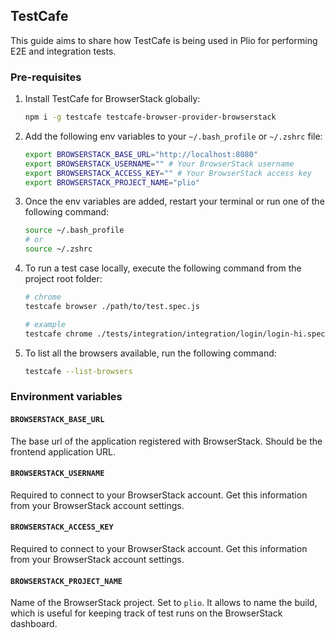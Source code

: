 ## TestCafe
This guide aims to share how TestCafe is being used in Plio for performing E2E and integration tests.

### Pre-requisites
1. Install TestCafe for BrowserStack globally:
    ```sh
    npm i -g testcafe testcafe-browser-provider-browserstack
    ```

2. Add the following env variables to your `~/.bash_profile` or `~/.zshrc` file:
    ```sh
    export BROWSERSTACK_BASE_URL="http://localhost:8080"
    export BROWSERSTACK_USERNAME="" # Your BrowserStack username
    export BROWSERSTACK_ACCESS_KEY="" # Your BrowserStack access key
    export BROWSERSTACK_PROJECT_NAME="plio"
    ```

3. Once the env variables are added, restart your terminal or run one of the following command:
    ```sh
    source ~/.bash_profile
    # or
    source ~/.zshrc
    ```
4. To run a test case locally, execute the following command from the project root folder:
    ```sh
    # chrome
    testcafe browser ./path/to/test.spec.js

    # example
    testcafe chrome ./tests/integration/integration/login/login-hi.spec.js
    ```
5. To list all the browsers available, run the following command:
    ```sh
    testcafe --list-browsers
    ```


### Environment variables
#### `BROWSERSTACK_BASE_URL`
The base url of the application registered with BrowserStack. Should be the frontend application URL.

#### `BROWSERSTACK_USERNAME`
Required to connect to your BrowserStack account. Get this information from your BrowserStack account settings.

#### `BROWSERSTACK_ACCESS_KEY`
Required to connect to your BrowserStack account. Get this information from your BrowserStack account settings.

#### `BROWSERSTACK_PROJECT_NAME`
Name of the BrowserStack project. Set to `plio`. It allows to name the build, which is useful for keeping track of test runs on the BrowserStack dashboard.
